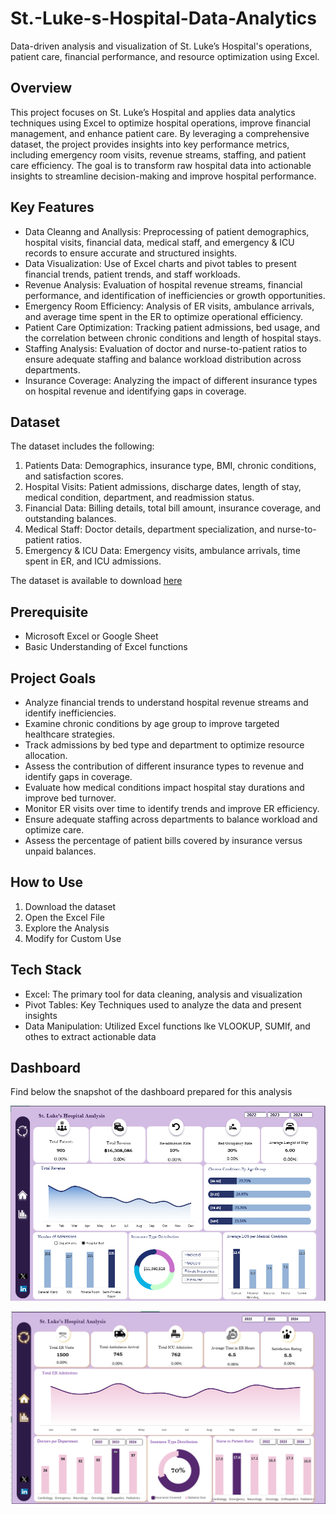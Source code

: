 # St.-Luke-s-Hospital-Data-Analytics
Data-driven analysis and visualization of St. Luke’s Hospital's operations, patient care, financial performance, and resource optimization using Excel.



## Overview
This project focuses on St. Luke’s Hospital and applies data analytics techniques using Excel to optimize hospital operations, improve financial management, and enhance patient care. By leveraging a comprehensive dataset, the project provides insights into key performance metrics, including emergency room visits, revenue streams, staffing, and patient care efficiency. The goal is to transform raw hospital data into actionable insights to streamline decision-making and improve hospital performance.


## Key Features
- Data Cleanng and Anallysis: Preprocessing of patient demographics, hospital visits, financial data, medical staff, and emergency & ICU records to ensure accurate and structured insights.
- Data Visualization: Use of Excel charts and pivot tables to present financial trends, patient trends, and staff workloads.
- Revenue Analysis: Evaluation of hospital revenue streams, financial performance, and identification of inefficiencies or growth opportunities.
- Emergency Room Efficiency: Analysis of ER visits, ambulance arrivals, and average time spent in the ER to optimize operational efficiency.
- Patient Care Optimization: Tracking patient admissions, bed usage, and the correlation between chronic conditions and length of hospital stays.
- Staffing Analysis: Evaluation of doctor and nurse-to-patient ratios to ensure adequate staffing and balance workload distribution across departments.
- Insurance Coverage: Analyzing the impact of different insurance types on hospital revenue and identifying gaps in coverage.


## Dataset
The dataset includes the following:
1. Patients Data: Demographics, insurance type, BMI, chronic conditions, and satisfaction scores.
2. Hospital Visits: Patient admissions, discharge dates, length of stay, medical condition, department, and readmission status.
3. Financial Data: Billing details, total bill amount, insurance coverage, and outstanding balances.
4. Medical Staff: Doctor details, department specialization, and nurse-to-patient ratios.
5. Emergency & ICU Data: Emergency visits, ambulance arrivals, time spent in ER, and ICU admissions.

The dataset is available to download [here](https://github.com/NStanley0524/St.-Luke-Hospital-Data-Analytics/blob/main/hospital_datasets.xlsx)


## Prerequisite
- Microsoft Excel or Google Sheet
- Basic Understanding of Excel functions


## Project Goals
- Analyze financial trends to understand hospital revenue streams and identify inefficiencies.
- Examine chronic conditions by age group to improve targeted healthcare strategies.
- Track admissions by bed type and department to optimize resource allocation.
- Assess the contribution of different insurance types to revenue and identify gaps in coverage.
- Evaluate how medical conditions impact hospital stay durations and improve bed turnover.
- Monitor ER visits over time to identify trends and improve ER efficiency.
- Ensure adequate staffing across departments to balance workload and optimize care.
- Assess the percentage of patient bills covered by insurance versus unpaid balances.



## How to Use
1. Download the dataset
2. Open the Excel File
3. Explore the Analysis
4. Modify for Custom Use


## Tech Stack
- Excel: The primary tool for data cleaning, analysis and visualization
- Pivot Tables:  Key Techniques used to analyze the data and present insights
- Data Manipulation: Utilized Excel functions lke VLOOKUP, SUMIf, and othes to extract actionable data 


## Dashboard
Find below the snapshot of the dashboard prepared for this analysis

![image](https://github.com/NStanley0524/St.-Luke-Hospital-Data-Analytics/blob/main/Dashboard.png)



![image](https://github.com/NStanley0524/St.-Luke-Hospital-Data-Analytics/blob/main/Dashboard%202.png)
